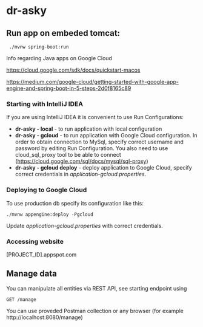 # dr-asky

## Run app on embeded tomcat:
```
 ./mvnw spring-boot:run
```


Info regarding Java apps on Google Cloud

https://cloud.google.com/sdk/docs/quickstart-macos

https://medium.com/google-cloud/getting-started-with-google-app-engine-and-spring-boot-in-5-steps-2d0f8165c89

### Starting with IntelliJ IDEA
If you are using IntelliJ IDEA it is convenient to use Run Configurations:
- __dr-asky - local__ - to run application with local configuration
- __dr-asky - gcloud__ - to run application with Google Cloud configuration. In order to obtain connection to MySql, 
specify correct username and password by editing Run Configuration. You also need to use cloud_sql_proxy tool to be able to connect (https://cloud.google.com/sql/docs/mysql/sql-proxy)
- __dr-asky - gcloud deploy__ - deploy application to Google Cloud, specify correct credentials in *application-gcloud.properties*.

### Deploying to Google Cloud

To use production db specify its configuration like this:

```
./mvnw appengine:deploy -Pgcloud
```

Update *application-gcloud.properties* with correct credentials.

### Accessing website
[PROJECT_ID].appspot.com

## Manage data
You can manipulate all entities via REST API, see starting endpoint using 
```
GET /manage
```

You can use proveded Postman collection or any browser (for example http://localhost:8080/manage)

